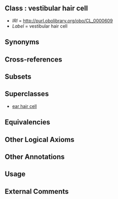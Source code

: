 
## Class : vestibular hair cell

 * *IRI* = http://purl.obolibrary.org/obo/CL_0000609
 * *Label* = vestibular hair cell

## Synonyms


## Cross-references


## Subsets


## Superclasses

 * [ear hair cell](../../CL/74/CL_0002374.md)

## Equivalencies


## Other Logical Axioms


## Other Annotations


## Usage


## External Comments

